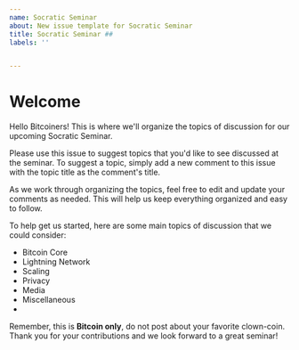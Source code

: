 ```yaml
---
name: Socratic Seminar
about: New issue template for Socratic Seminar
title: Socratic Seminar ## 
labels: ''


---
```


# Welcome

Hello Bitcoiners! This is where we'll organize the topics of discussion for our upcoming Socratic Seminar.

Please use this issue to suggest topics that you'd like to see discussed at the seminar. To suggest a topic, simply add a new comment to this issue with the topic title as the comment's title.

As we work through organizing the topics, feel free to edit and update your comments as needed. This will help us keep everything organized and easy to follow.

To help get us started, here are some main topics of discussion that we could consider:

- Bitcoin Core
- Lightning Network
- Scaling
- Privacy
- Media
- Miscellaneous
-
Remember, this is **Bitcoin only**, do not post about your favorite clown-coin.<br>
Thank you for your contributions and we look forward to a great seminar!
